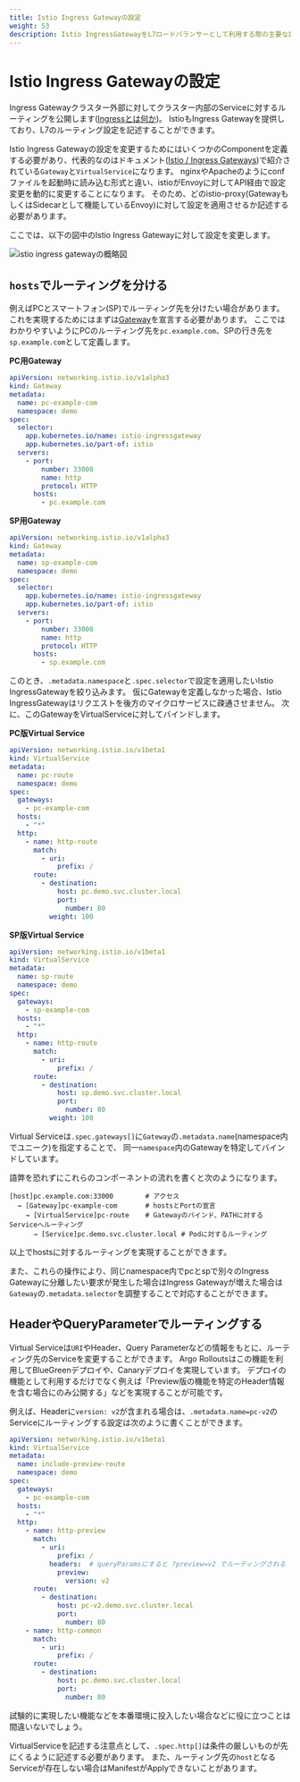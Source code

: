 ```yaml
---
title: Istio Ingress Gatewayの設定
weight: 53
description: Istio IngressGatewayをL7ロードバランサーとして利用する際の主要な設定を紹介します。
---
```


# Istio Ingress Gatewayの設定

Ingress Gatewayクラスター外部に対してクラスター内部のServiceに対するルーティングを公開します([Ingressとは何か](https://kubernetes.io/ja/docs/concepts/services-networking/ingress/#ingressとは何か))。
IstioもIngress Gatewayを提供しており、L7のルーティング設定を記述することができます。

Istio Ingress Gatewayの設定を変更するためにはいくつかのComponentを定義する必要があり、代表的なのはドキュメント([Istio / Ingress Gateways](https://istio.io/latest/docs/tasks/traffic-management/ingress/ingress-control/))で紹介されている`Gateway`と`VirtualService`になります。
nginxやApacheのようにconfファイルを起動時に読み込む形式と違い、istioがEnvoyに対してAPI経由で設定変更を動的に変更することになります。
そのため、どのistio-proxy(GatewayもしくはSidecarとして機能しているEnvoy)に対して設定を適用させるか記述する必要があります。

ここでは、以下の図中のIstio Ingress Gatewayに対して設定を変更します。

![istio ingress gatewayの概略図](../istio-ingress-gateway.svg)

## `hosts`でルーティングを分ける

例えばPCとスマートフォン(SP)でルーティング先を分けたい場合があります。
これを実現するためにはまずは[Gateway](https://istio.io/latest/docs/reference/config/networking/gateway/)を宣言する必要があります。
ここではわかりやすいようにPCのルーティング先を`pc.example.com`、SPの行き先を`sp.example.com`として定義します。

**PC用Gateway**

```yaml {linenos=true,hl_lines=[16]}
apiVersion: networking.istio.io/v1alpha3
kind: Gateway
metadata:
  name: pc-example-com
  namespace: demo
spec:
  selector:
    app.kubernetes.io/name: istio-ingressgateway
    app.kubernetes.io/part-of: istio
  servers:
    - port:
        number: 33000
        name: http
        protocol: HTTP
      hosts:
        - pc.example.com
```

**SP用Gateway**

```yaml {linenos=true,hl_lines=[16]}
apiVersion: networking.istio.io/v1alpha3
kind: Gateway
metadata:
  name: sp-example-com
  namespace: demo
spec:
  selector:
    app.kubernetes.io/name: istio-ingressgateway
    app.kubernetes.io/part-of: istio
  servers:
    - port:
        number: 33000
        name: http
        protocol: HTTP
      hosts:
        - sp.example.com
```

このとき、`.metadata.namespace`と`.spec.selector`で設定を適用したいIstio IngressGatewayを絞り込みます。
仮にGatewayを定義しなかった場合、Istio IngressGatewayはリクエストを後方のマイクロサービスに疎通させません。
次に、このGatewayをVirtualServiceに対してバインドします。

**PC版Virtual Service**

```yaml {linenos=true,hl_lines=[8, 18]}
apiVersion: networking.istio.io/v1beta1
kind: VirtualService
metadata:
  name: pc-route
  namespace: demo
spec:
  gateways:
    - pc-example-com
  hosts:
    - "*"
  http:
    - name: http-route
      match:
        - uri:
            prefix: /
      route:
        - destination:
            host: pc.demo.svc.cluster.local
            port:
              number: 80
          weight: 100
```

**SP版Virtual Service**

```yaml {linenos=true,hl_lines=[8, 18]}
apiVersion: networking.istio.io/v1beta1
kind: VirtualService
metadata:
  name: sp-route
  namespace: demo
spec:
  gateways:
    - sp-example-com
  hosts:
    - "*"
  http:
    - name: http-route
      match:
        - uri:
            prefix: /
      route:
        - destination:
            host: sp.demo.svc.cluster.local
            port:
              number: 80
          weight: 100
```

Virtual Serviceは`.spec.gateways[]`に`Gateway`の`.metadata.name`(namespace内でユニーク)を指定することで、
同一`namespace`内のGatewayを特定してバインドしています。

語弊を恐れずにこれらのコンポーネントの流れを書くと次のようになります。

```
[host]pc.example.com:33000        # アクセス
  → [Gateway]pc-example-com       # hostsとPortの宣言
    → [VirtualService]pc-route    # Gatewayのバインド、PATHに対するServiceへルーティング
      → [Service]pc.demo.svc.cluster.local # Podに対するルーティング
```

以上でhostsに対するルーティングを実現することができます。

また、これらの操作により、同じnamespace内でpcとspで別々のIngress Gatewayに分離したい要求が発生した場合はIngress Gatewayが増えた場合は
`Gateway`の`.metadata.selector`を調整することで対応することができます。

## HeaderやQueryParameterでルーティングする

Virtual Serviceは`URI`やHeader、Query Parameterなどの情報をもとに、ルーティング先のServiceを変更することができます。
Argo Rolloutsはこの機能を利用してBlueGreenデプロイや、Canaryデプロイを実現しています。
デプロイの機能として利用するだけでなく例えば「Preview版の機能を特定のHeader情報を含む場合にのみ公開する」などを実現することが可能です。

例えば、Headerに`version: v2`が含まれる場合は、`.metadata.name=pc-v2`のServiceにルーティングする設定は次のように書くことができます。

```yaml {linenos=true,hl_lines=["16-18", 21, 30]}
apiVersion: networking.istio.io/v1beta1
kind: VirtualService
metadata:
  name: include-preview-route
  namespace: demo
spec:
  gateways:
    - pc-example-com
  hosts:
    - "*"
  http:
    - name: http-preview
      match:
        - uri:
            prefix: /
          headers:  # queryParamsにすると ?preview=v2 でルーティングされる
            preview:
              version: v2
      route:
        - destination:
            host: pc-v2.demo.svc.cluster.local
            port:
              number: 80
    - name: http-common
      match:
        - uri:
            prefix: /
      route:
        - destination:
            host: pc.demo.svc.cluster.local
            port:
              number: 80
```

試験的に実現したい機能などを本番環境に投入したい場合などに役に立つことは間違いないでしょう。

VirtualServiceを記述する注意点として、`.spec.http[]`は条件の厳しいものが先にくるように記述する必要があります。
また、ルーティング先の`host`となるServiceが存在しない場合はManifestがApplyできないことがあります。
